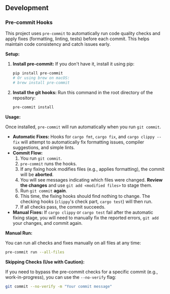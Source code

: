 #

## Development

### Pre-commit Hooks

This project uses `pre-commit` to automatically run code quality checks and apply fixes (formatting, linting, tests) before each commit. This helps maintain code consistency and catch issues early.

**Setup:**

1. **Install pre-commit:**
    If you don't have it, install it using pip:

    ```bash
    pip install pre-commit
    # Or using brew on macOS:
    # brew install pre-commit
    ```

2. **Install the git hooks:**
    Run this command in the root directory of the repository:

    ```bash
    pre-commit install
    ```

**Usage:**

Once installed, `pre-commit` will run automatically when you run `git commit`.

* **Automatic Fixes:** Hooks for `cargo fmt`, `cargo fix`, and `cargo clippy --fix` will attempt to automatically fix formatting issues, compiler suggestions, and simple lints.
* **Commit Flow:**
    1. You run `git commit`.
    2. `pre-commit` runs the hooks.
    3. If any fixing hook modifies files (e.g., applies formatting), the commit will be **aborted**.
    4. You will see messages indicating which files were changed. **Review the changes** and use `git add <modified files>` to stage them.
    5. Run `git commit` **again**.
    6. This time, the fixing hooks should find nothing to change. The checking hooks (`clippy`'s check part, `cargo test`) will then run.
    7. If all checks pass, the commit succeeds.
* **Manual Fixes:** If `cargo clippy` or `cargo test` fail after the automatic fixing stage, you will need to manually fix the reported errors, `git add` your changes, and commit again.

**Manual Run:**

You can run all checks and fixes manually on all files at any time:

```bash
pre-commit run --all-files
```

**Skipping Checks (Use with Caution):**

If you need to bypass the pre-commit checks for a specific commit (e.g., work-in-progress), you can use the `--no-verify` flag:

```bash
git commit --no-verify -m "Your commit message"
```
